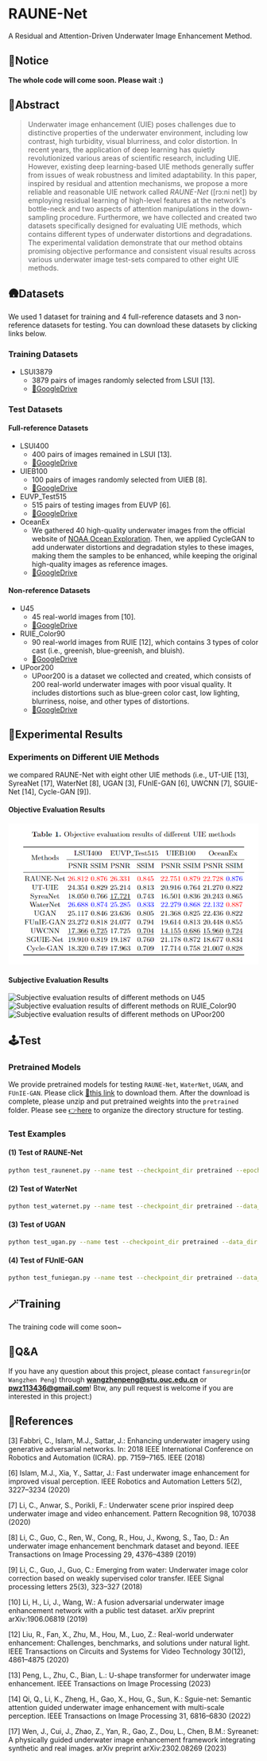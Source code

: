 # RAUNE-Net
A Residual and Attention-Driven Underwater Image Enhancement Method.

## 🎯Notice
**The whole code will come soon. Please wait :)**

## 🤗Abstract
> Underwater image enhancement (UIE) poses challenges due to distinctive properties of the underwater environment, including low contrast, high turbidity, visual blurriness, and color distortion. In recent years, the application of deep learning has quietly revolutionized various areas of scientific research, including UIE. However, existing deep learning-based UIE methods generally suffer from issues of weak robustness and limited adaptability. In this paper, inspired by residual and attention mechanisms, we propose a more reliable and reasonable UIE network called *RAUNE-Net* ([rɔ:ni net]) by employing residual learning of high-level features at the network's bottle-neck and two aspects of attention manipulations in the down-sampling procedure. Furthermore, we have collected and created two datasets specifically designed for evaluating UIE methods, which contains different types of underwater distortions and degradations. The experimental validation demonstrate that our method obtains promising objective performance and consistent visual results across various underwater image test-sets compared to other eight UIE methods.

## 🛖Datasets
We used 1 dataset for training and 4 full-reference datasets and 3 non-reference datasets for testing. You can download these datasets by clicking links below.

### Training Datasets
- LSUI3879
    - 3879 pairs of images randomly selected from LSUI [13].
    - [🔗GoogleDrive](https://drive.google.com/file/d/19UGfKpgqNiue3SD765xwy-P5dsqrAk8X/view?usp=sharing)

### Test Datasets
#### Full-reference Datasets
- LSUI400
    - 400 pairs of images remained in LSUI [13].
    - [🔗GoogleDrive](https://drive.google.com/file/d/1p_WSipuOnsW_HyKU1IZoI-iv1BPqbHN_/view?usp=sharing)
- UIEB100
    - 100 pairs of images randomly selected from UIEB [8].
    - [🔗GoogleDrive](https://drive.google.com/file/d/1QcVZbfGiNq3qCU2SrciBizQdCHm3L7ed/view?usp=sharing)
- EUVP_Test515
    - 515 pairs of testing images from EUVP [6].
    - [🔗GoogleDrive](https://drive.google.com/file/d/1Jy9AGn5MgPyyZsQgtbD1voEx7IsYlWpx/view?usp=sharing)
- OceanEx
    - We gathered 40 high-quality underwater images from the official website of [NOAA Ocean Exploration](https://oceanexplorer.noaa.gov/image-gallery/welcome.html). Then, we applied CycleGAN to add underwater distortions and degradation styles to these images, making them the samples to be enhanced, while keeping the original high-quality images as reference images.
    - [🔗GoogleDrive](https://drive.google.com/file/d/1I9u8lUvPTsk9OXOcqGTKkWu0uFfjKnQM/view?usp=sharing)
#### Non-reference Datasets
- U45
    - 45 real-world images from [10].
    - [🔗GoogleDrive](https://drive.google.com/file/d/1AUBv8gQZGvd8YDWuEexpXq9dOWJ0jCAT/view?usp=sharing)
- RUIE_Color90
    - 90 real-world images from RUIE [12], which contains 3 types of color cast (i.e., greenish, blue-greenish, and bluish).
    - [🔗GoogleDrive](https://drive.google.com/file/d/1VX7Y7PjqVN3a32i4O8OSD1LprJrtwl71/view?usp=sharing)
- UPoor200
    - UPoor200 is a dataset we collected and created, which consists of 200 real-world underwater images with poor visual quality. It includes distortions such as blue-green color cast, low lighting, blurriness, noise, and other types of distortions.
    - [🔗GoogleDrive](https://drive.google.com/file/d/1BxUMLfx0VVX2odrjfcTHJ5P-OBsyvvLf/view?usp=sharing)

## 🎲Experimental Results

### Experiments on Different UIE Methods
we compared RAUNE-Net with eight other UIE methods (i.e., UT-UIE [13], SyreaNet [17], WaterNet [8], UGAN [3], FUnIE-GAN [6], UWCNN [7], SGUIE-Net [14], Cycle-GAN [9]).

#### Objective Evaluation Results
![Table 2. Objective evaluation results of different UIE methods](./paper_figures/objective_evaluation_different_UIE.png)
#### Subjective Evaluation Results
![Subjective evaluation results of different methods on U45](./paper_figures/different_methods_comparison_subj_eval_U45.png)
![Subjective evaluation results of different methods on RUIE_Color90](./paper_figures/different_methods_comparison_subj_eval_RUIE_Color90.png)
![Subjective evaluation results of different methods on UPoor200](./paper_figures/different_methods_comparison_subj_eval_UPoor200.png)

## 🕹️Test
### Pretrained Models
We provide pretrained models for testing `RAUNE-Net`, `WaterNet`, `UGAN`, and `FUnIE-GAN`. Please click [🔗this link](https://drive.google.com/file/d/1eJrACGoU7WLjgbtj507lkiUUEas4lAsv/view?usp=sharing) to download them. After the download is complete, please unzip and put pretrained weights into the `pretrained` folder. Please see [👉here](./pretrained/README.md) to organize the directory structure for testing.

### Test Examples

#### (1) Test of RAUNE-Net
```bash
python test_raunenet.py --name test --checkpoint_dir pretrained --epoch 95 --data_dir <PATH_TO_YOUR_TEST_DATASET> --test_name <YOUR_TESTSET_NAME> --num_down 2 --num_blocks 30 --result_dir results/raunet_test01
```

#### (2) Test of WaterNet
```bash
python test_waternet.py --name test --checkpoint_dir pretrained --data_dir <PATH_TO_YOUR_TEST_DATASET> --epoch 95 --test_name <YOUR_TESTSET_NAME> --result_dir results/waternet01
```

#### (3) Test of UGAN
```bash
python test_ugan.py --name test --checkpoint_dir pretrained --data_dir <PATH_TO_YOUR_TEST_DATASET> --epoch 95 --test_name <YOUR_TESTSET_NAME> --result_dir results/ugan01
```

#### (4) Test of FUnIE-GAN
```bash
python test_funiegan.py --name test --checkpoint_dir pretrained --data_dir <PATH_TO_YOUR_TEST_DATASET> --epoch 95 --test_name <YOUR_TESTSET_NAME> --result_dir results/funiegan01
```

## 🪄Training
The training code will come soon~

## 🤔Q&A
If you have any question about this project, please contact `fansuregrin`(or `Wangzhen Peng`) through **wangzhenpeng@stu.ouc.edu.cn** or **pwz113436@gmail.com**! Btw, any pull request is welcome if you are interested in this project:)

## 📔References
[3] Fabbri, C., Islam, M.J., Sattar, J.: Enhancing underwater imagery using generative adversarial networks. In: 2018 IEEE International Conference on Robotics and Automation (ICRA). pp. 7159–7165. IEEE (2018)

[6] Islam, M.J., Xia, Y., Sattar, J.: Fast underwater image enhancement for improved visual perception. IEEE Robotics and Automation Letters 5(2), 3227–3234 (2020)

[7] Li, C., Anwar, S., Porikli, F.: Underwater scene prior inspired deep underwater image and video enhancement. Pattern Recognition 98, 107038 (2020)

[8] Li, C., Guo, C., Ren, W., Cong, R., Hou, J., Kwong, S., Tao, D.: An underwater image enhancement benchmark dataset and beyond. IEEE Transactions on Image Processing 29, 4376–4389 (2019)

[9] Li, C., Guo, J., Guo, C.: Emerging from water: Underwater image color correction based on weakly supervised color transfer. IEEE Signal processing letters 25(3), 323–327 (2018)

[10] Li, H., Li, J., Wang, W.: A fusion adversarial underwater image enhancement network with a public test dataset. arXiv preprint arXiv:1906.06819 (2019)

[12] Liu, R., Fan, X., Zhu, M., Hou, M., Luo, Z.: Real-world underwater enhancement: Challenges, benchmarks, and solutions under natural light. IEEE Transactions on Circuits and Systems for Video Technology 30(12), 4861–4875 (2020)

[13] Peng, L., Zhu, C., Bian, L.: U-shape transformer for underwater image enhancement. IEEE Transactions on Image Processing (2023)

[14] Qi, Q., Li, K., Zheng, H., Gao, X., Hou, G., Sun, K.: Sguie-net: Semantic attention guided underwater image enhancement with multi-scale perception. IEEE Transactions on Image Processing 31, 6816–6830 (2022)

[17] Wen, J., Cui, J., Zhao, Z., Yan, R., Gao, Z., Dou, L., Chen, B.M.: Syreanet: A physically guided underwater image enhancement framework integrating synthetic and real images. arXiv preprint arXiv:2302.08269 (2023)

